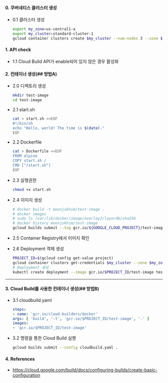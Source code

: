 #### 0. 쿠버네티스 클러스터 생성
  - 0.1 클러스터 생성
    ```bash
    export my_zone=us-central1-a
    export my_cluster=standard-cluster-1
    gcloud container clusters create $my_cluster --num-nodes 3 --zone $my_zone --enable-ip-alias
    ```

#### 1. API check 
  - 1.1 Cloud Build API가 enable되어 있지 않은 경우 활성화

#### 2. 컨테이너 생성(## 방법A)
  - 2.0 디렉토리 생성
    ```bash
    mkdir test-image
    cd test-image
    ```

  - 2.1 start.sh
    ```bash
    cat > start.sh <<EOF
    #!/bin/sh
    echo "Hello, world! The time is $(date)."
    EOF
    ```

  - 2.2 Dockerfile
    ```bash
    cat > Dockerfile <<EOF
    FROM alpine
    COPY start.sh /
    CMD ["/start.sh"]
    EOF
    ```

  - 2.3 실행권한
    ```bash
    chmod +x start.sh
    ```
  - 2.4 이미지 생성
    ```bash
    # docker build -t moonjukhim/test-image .
    # docker images
    # sudo ls /var/lib/docker/image/overlay2/layerdb/sha256
    # docker history moonjukhim/test-image
    gcloud builds submit --tag gcr.io/${GOOGLE_CLOUD_PROJECT}/test-image .
    ```
  - 2.5 Container Registry에서 이미지 확인
  - 2.6 Deployment 객체 생성
    ```bash
    PROJECT_ID=$(gcloud config get-value project)
    gcloud container clusters get-credentials $my_cluster --zone $my_zone --project $PROJECT_ID
    # Deployment 생성
    kubectl create deployment --image gcr.io/$PROJECT_ID/test-image test-image
    ```

---    

#### 3. Cloud Build를 사용한 컨테이너 생성(## 방법B)
  - 3.1 cloudbuild.yaml
    ```yaml
    steps:
    - name: 'gcr.io/cloud-builders/docker'
    args: [ 'build', '-t', 'gcr.io/$PROJECT_ID/test-image', '.' ]
    images:
    - 'gcr.io/$PROJECT_ID/test-image'
    ```
  - 3.2 명령을 통한 Cloud Build 실행
    ```bash
    gcloud builds submit --config cloudbuild.yaml .
    ```
    
#### 4. References
  - https://cloud.google.com/build/docs/configuring-builds/create-basic-configuration